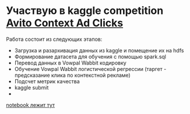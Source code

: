 # Участвую в kaggle competition [Avito Context Ad Clicks](https://www.kaggle.com/c/avito-context-ad-clicks)

Работа состоит из следующих этапов:
- Загрузка и разархивация данных из kaggle и помещение их на hdfs
- Формирование датасета для обучения с помощью spark.sql
- Перевод данных в Vowpal Wabbit кодировку
- Обучение Vowpal Wabbit логистической регрессии (таргет - предсказание клика по контекстной рекламе)
- Подсчет метрик качества
- kaggle submit
- 
[notebook лежит тут](https://github.com/Blausher/show/blob/main/avito_click_prediction/avito_click_prediction.ipynb)

